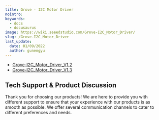 ```yaml
---
title: Grove - I2C Motor Driver
nointro:
keywords:
  - docs
  - docusaurus
image: https://wiki.seeedstudio.com/Grove-I2C_Motor_Driver/
slug: /Grove-I2C_Motor_Driver
last_update:
  date: 01/09/2022
  author: gunengyu
---
```

<!-- 
<table>
  <colgroup>
    <col width="33%" />
    <col width="33%" />
    <col width="33%" />
  </colgroup>
  <tbody>
    <tr className="odd">
      <td><img src="https://files.seeedstudio.com/wiki/Grove-I2C_Motor_Driver/img/Grove-I2C_Motor_Driver_V1.1.jpg" /></td>
      <td><img src="https://files.seeedstudio.com/wiki/Grove-I2C_Motor_Driver/img/I2CMotorDriver-2.jpg" /></td>
      <td><img src="https://files.seeedstudio.com/wiki/Grove-I2C_Motor_Driver/img/I2CMotorDriver_New.jpg" /></td>
    </tr>
    <tr className="even">
      <td><div style={{}}>
          <a href="/Grove-Mini_I2C_Motor_Driver_v1.0" title="Grove - I2C Motor Driver V1.0">Grove - I2C Motor Driver V1.0</a>
        </div></td>
      <td><div style={{}}>
          <a href="/Grove-I2C_Motor_Driver_V1.2" title="Grove - I2C Motor Driver V1.2">Grove - I2C Motor Driver V1.2</a>
        </div></td>
      <td><div style={{}}>
          <a href="/Grove-I2C_Motor_Driver_V1.3" title="Grove - I2C Motor Driver V1.3">Grove - I2C Motor Driver V1.3</a>
        </div></td>
    </tr>
  </tbody>
</table> -->

<!-- This Markdown file was created from https://www.seeedstudio.com/wiki/Grove_-_I2C_Motor_Driver -->
- [Grove-I2C_Motor_Driver_V1.2](/Grove-I2C_Motor_Driver_V1.2)
- [Grove-I2C_Motor_Driver_V1.3](/Grove-I2C_Motor_Driver_V1.3)

## Tech Support & Product Discussion

Thank you for choosing our products! We are here to provide you with different support to ensure that your experience with our products is as smooth as possible. We offer several communication channels to cater to different preferences and needs.

<div class="button_tech_support_container">
<a href="https://forum.seeedstudio.com/" class="button_forum"></a> 
<a href="https://www.seeedstudio.com/contacts" class="button_email"></a>
</div>

<div class="button_tech_support_container">
<a href="https://discord.gg/eWkprNDMU7" class="button_discord"></a> 
<a href="https://github.com/Seeed-Studio/wiki-documents/discussions/69" class="button_discussion"></a>
</div>
